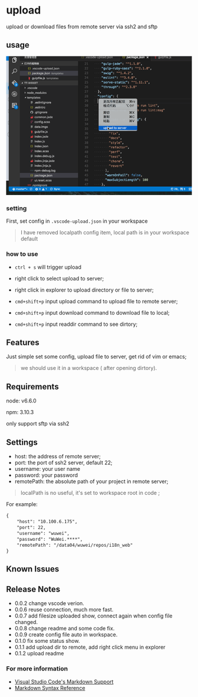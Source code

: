 # upload

upload or download files from remote server via ssh2 and sftp

## usage

![usage](./upload.gif)

### setting
First, set config in `.vscode-upload.json` in your workspace

> I have removed localpath config item, local path is in your workspace default

### how to use

* `ctrl + s` will trigger upload

* right click to select upload to server;

* right click in explorer to upload directory or file to server;

* `cmd+shift+p` input upload command to upload file to remote server;

* `cmd+shift+p` input download command to download file to local;

* `cmd+shift+p` input readdir command to see dirtory;

## Features

Just simple set some config, upload file to server, get rid of vim or emacs;

> we should use it in a workspace ( after opening dirtory).

## Requirements

node: v6.6.0

npm: 3.10.3

only support sftp via ssh2

## Settings

* host: the address of remote server;
* port: the port of ssh2 server, default 22;
* username: your user name
* password: your password
* remotePath: the absolute path of your project in remote server;

> localPath is no useful, it's set to workspace root in code ;

For example:

```
{
    "host": "10.100.6.175",
    "port": 22,
    "username": "wuwei",
    "password": "WuWei.****",
    "remotePath": "/data04/wuwei/repos/i18n_web"
}
```

## Known Issues

## Release Notes

* 0.0.2 change vscode verion.
* 0.0.6 reuse connection, much more fast.
* 0.0.7 add filesize uploaded show, connect again when config file changed.
* 0.0.8 change readme and some code fix.
* 0.0.9 create config file auto in workspace.
* 0.1.0 fix some status show.
* 0.1.1 add upload dir to remote, add right click menu in explorer
* 0.1.2 upload readme
### For more information

* [Visual Studio Code's Markdown Support](http://code.visualstudio.com/docs/languages/markdown)
* [Markdown Syntax Reference](https://help.github.com/articles/markdown-basics/)

